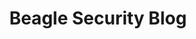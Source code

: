 ---
title: Beagle Security Blog
description: Stay updated about the latest in the application security industry with news, tips and best practices from the security research team at Beagle Security.
url: https://beaglesecurity.com/blog
image:
    # url: '/assets/images/cafe.png'
    # alt: 'Cafe'
tags: ['blog']
pubDate: 2024-02-08
draft: false
---